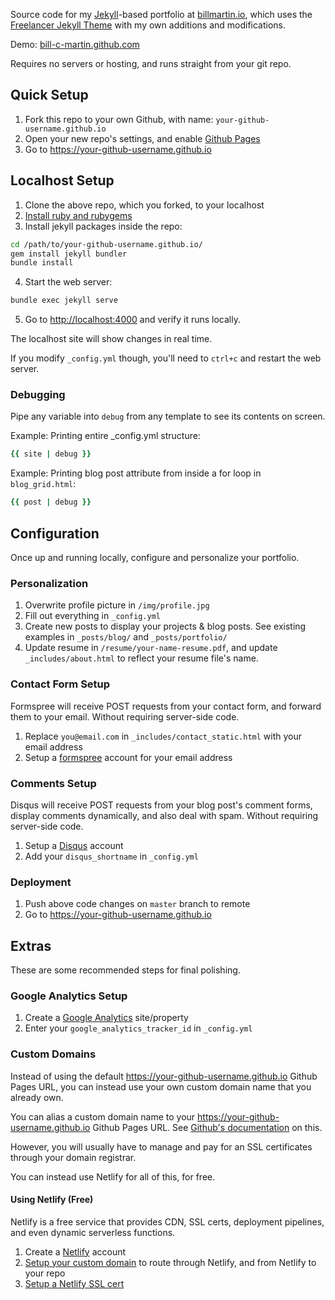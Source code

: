 Source code for my [Jekyll](https://jekyllrb.com/)-based portfolio at [billmartin.io](https://billmartin.io), which uses the [Freelancer Jekyll Theme](https://github.com/jeromelachaud/freelancer-theme) with my own additions and modifications.

Demo: [bill-c-martin.github.com](https://bill-c-martin.github.io)

Requires no servers or hosting, and runs straight from your git repo.

## Quick Setup

1. Fork this repo to your own Github, with name: ```your-github-username.github.io```
2. Open your new repo's settings, and enable [Github Pages](https://pages.github.com/)
3. Go to https://your-github-username.github.io

## Localhost Setup

1. Clone the above repo, which you forked, to your localhost
2. [Install ruby and rubygems](https://jekyllrb.com/docs/installation/)
3. Install jekyll packages inside the repo:
```bash
cd /path/to/your-github-username.github.io/
gem install jekyll bundler
bundle install
```
4. Start the web server:
```bash
bundle exec jekyll serve
```
5. Go to [http://localhost:4000](http://localhost:4000) and verify it runs locally.

The localhost site will show changes in real time.

If you modify `_config.yml` though, you'll need to `ctrl+c` and restart the web server.

### Debugging

Pipe any variable into `debug` from any template to see its contents on screen.

Example: Printing entire _config.yml structure:

```ruby
{{ site | debug }}
```

Example: Printing blog post attribute from inside a for loop in `blog_grid.html`:

```ruby
{{ post | debug }}
```

## Configuration

Once up and running locally, configure and personalize your portfolio.

### Personalization

1. Overwrite profile picture in `/img/profile.jpg`
2. Fill out everything in `_config.yml`
3. Create new posts to display your projects & blog posts. See existing examples in ```_posts/blog/``` and ```_posts/portfolio/```
4. Update resume in ```/resume/your-name-resume.pdf```, and update ```_includes/about.html``` to reflect your resume file's name.

### Contact Form Setup

Formspree will receive POST requests from your contact form, and forward them to your email. Without requiring server-side code.

1. Replace `you@email.com` in `_includes/contact_static.html` with your email address
2. Setup a [formspree](https://formspree.io/) account for your email address

### Comments Setup

Disqus will receive POST requests from your blog post's comment forms, display comments dynamically, and also deal with spam. Without requiring server-side code.

1. Setup a [Disqus](https://help.disqus.com/customer/portal/articles/466208) account
2. Add your `disqus_shortname` in `_config.yml`

### Deployment

1. Push above code changes on `master` branch to remote
2. Go to https://your-github-username.github.io

## Extras

These are some recommended steps for final polishing.

### Google Analytics Setup

1. Create a [Google Analytics](https://analytics.google.com/analytics/web/) site/property
2. Enter your `google_analytics_tracker_id` in `_config.yml`

### Custom Domains

Instead of using the default https://your-github-username.github.io Github Pages URL, you can instead use your own custom domain name that you already own.

You can alias a custom domain name to your https://your-github-username.github.io Github Pages URL. See [Github's documentation](https://docs.github.com/en/pages/configuring-a-custom-domain-for-your-github-pages-site/managing-a-custom-domain-for-your-github-pages-site) on this.

However, you will usually have to manage and pay for an SSL certificates through your domain registrar.

You can instead use Netlify for all of this, for free.

#### Using Netlify (Free)

Netlify is a free service that provides CDN, SSL certs, deployment pipelines, and even dynamic serverless functions.

1. Create a [Netlify](https://www.netlify.com/) account
2. [Setup your custom domain](https://docs.netlify.com/domains-https/custom-domains/) to route through Netlify, and from Netlify to your repo
2. [Setup a Netlify SSL cert](https://docs.netlify.com/domains-https/https-ssl/)
